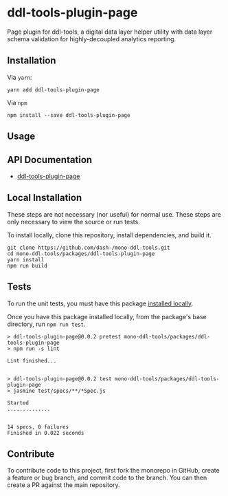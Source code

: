# ddl-tools-plugin-page

Page plugin for ddl-tools, a digital data layer helper utility with data layer
schema validation for highly-decoupled analytics reporting.

## Installation

Via `yarn`:

```
yarn add ddl-tools-plugin-page
```

Via `npm`

```
npm install --save ddl-tools-plugin-page
```

<a name="usage"></a>

## Usage

## API Documentation

* [ddl-tools-plugin-page](../../docs/ddl-tools-plugin-page/pagePlugin.md)


## Local Installation

These steps are not necessary (nor useful) for normal use.  These steps are only
necessary to view the source or run tests.

To install locally, clone this repository, install dependencies, and build it.

```
git clone https://github.com/dash-/mono-ddl-tools.git
cd mono-ddl-tools/packages/ddl-tools-plugin-page
yarn install
npm run build
```

## Tests

To run the unit tests, you must have this package
[installed locally](#local-installation).

Once you have this package installed locally, from the package's base
directory, run `npm run test`.

```
> ddl-tools-plugin-page@0.0.2 pretest mono-ddl-tools/packages/ddl-tools-plugin-page
> npm run -s lint

Lint finished...


> ddl-tools-plugin-page@0.0.2 test mono-ddl-tools/packages/ddl-tools-plugin-page
> jasmine test/specs/**/*Spec.js

Started
..............


14 specs, 0 failures
Finished in 0.022 seconds
```

## Contribute

To contribute code to this project, first fork the monorepo in GitHub, create
a feature or bug branch, and commit code to the branch.  You can then create a
PR against the main repository.

